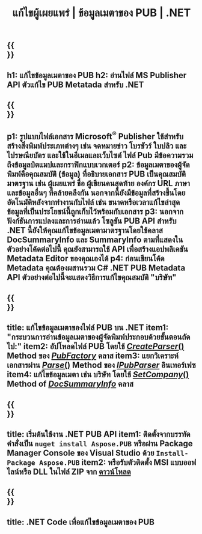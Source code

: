 ﻿---
translation: true
template: /_templates/metadata-net.md
title: แก้ไขผู้เผยแพร่ | ข้อมูลเมตาของ PUB | .NET
description: อ่านข้อมูลเมตาไฟล์ของผู้เผยแพร่โดยใช้โซลูชัน PUB .NET API ข้ามแพลตฟอร์ม .NET API ภายในองค์กรช่วยให้คุณเข้าถึงคุณสมบัติ SummaryInfo และ DocSummaryInfo
url: /net/metadata/pub/
metakeywords: แก้ไข pub metadata net, ข้อมูลเมตาของไฟล์ pub C#, ตัวแก้ไขข้อมูลเมตาของผู้เผยแพร่ .net, อ่านข้อมูลเมตาของไฟล์ pub C#, อ่านข้อมูลเมตาของ pub .net
family: pub
platformtag: net
feature: metadata
aliases: /net/ข้อมูลเมตา/
---

{{<section banner>}}
---
h1: แก้ไขข้อมูลเมตาของ PUB
h2: อ่านไฟล์ MS Publisher API ตัวแก้ไข PUB Metatada สำหรับ .NET
---

{{<section overview>}}
---
p1: รูปแบบไฟล์เอกสาร Microsoft<sup>®</sup> Publisher ใช้สำหรับสร้างสิ่งพิมพ์ประเภทต่างๆ เช่น จดหมายข่าว โบรชัวร์ ใบปลิว และไปรษณียบัตร และใช้ในอีเมลและเว็บไซต์ ไฟล์ Pub มีข้อความรวมถึงข้อมูลบิตแมปและกราฟิกแบบเวกเตอร์
p2: ข้อมูลเมตาของผู้จัดพิมพ์คือคุณสมบัติ (ข้อมูล) ที่อธิบายเอกสาร PUB เป็นคุณสมบัติมาตรฐาน เช่น ผู้เผยแพร่ ชื่อ ผู้เขียนคนสุดท้าย องค์กร URL ภาษา และข้อมูลอื่นๆ ที่คล้ายคลึงกัน นอกจากนี้ยังมีข้อมูลที่สร้างขึ้นโดยอัตโนมัติหลังจากทำงานกับไฟล์ เช่น ขนาดหรือเวลาแก้ไขล่าสุด ข้อมูลที่เป็นประโยชน์นี้ถูกเก็บไว้พร้อมกับเอกสาร
p3: นอกจากฟังก์ชันการแปลงและการอ่านแล้ว โซลูชัน PUB API สำหรับ .NET นี้ยังให้คุณแก้ไขข้อมูลเมตามาตรฐานโดยใช้คลาส DocSummaryInfo และ SummaryInfo ตามที่แสดงในตัวอย่างโค้ดต่อไปนี้ คุณยังสามารถใช้ API เพื่อสร้างแอปพลิเคชัน Metadata Editor ของคุณเองได้
p4: ก่อนเขียนโค้ด Metadata คุณต้องผสานรวม C# .NET PUB Metadata API ตัวอย่างต่อไปนี้จะแสดงวิธีการแก้ไขคุณสมบัติ "บริษัท"
---

{{<section feature1>}}
---
title: แก้ไขข้อมูลเมตาของไฟล์ PUB บน .NET
item1: "กระบวนการอ่านข้อมูลเมตาของผู้จัดพิมพ์ประกอบด้วยขั้นตอนถัดไป:"
item2: อัปโหลดไฟล์ PUB โดยใช้ [*CreateParser*()](https://reference.aspose.com/pub/net/aspose.pub/pubfactory//methods/createparser/index) Method ของ [*PubFactory*](https://reference.aspose.com/pub/net/aspose.pub/pubfactory/) คลาส
item3: แยกวิเคราะห์เอกสารผ่าน [*Parse*()](https://reference.aspose.com/pub/net/aspose.pub/ipubparser//methods/parse) Method ของ [*IPubParser*](https://reference.aspose.com/pub/net/aspose.pub/ipubparser/) อินเทอร์เฟซ
item4: แก้ไขข้อมูลเมตา เช่น บริษัท โดยใช้ [*SetCompany*()](https://reference.aspose.com/pub/net/aspose.pub/docsummaryinfo/methods/setcompany) Method of [*DocSummaryInfo*](https://reference.aspose.com/pub/net/aspose.pub/docsummaryinfo) คลาส
---

{{<section feature2>}}
---
title: เริ่มต้นใช้งาน .NET PUB API
item1: ติดตั้งจากบรรทัดคำสั่งเป็น ```nuget install Aspose.PUB``` หรือผ่าน Package Manager Console ของ Visual Studio ด้วย ```Install-Package Aspose.PUB```
item2: หรือรับตัวติดตั้ง MSI แบบออฟไลน์หรือ DLL ในไฟล์ ZIP จาก [ดาวน์โหลด](https://releases.aspose.com/pub/net/)
---

{{<section codeexample>}}
---
title: .NET Code เพื่อแก้ไขข้อมูลเมตาของ PUB
---